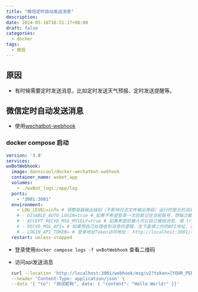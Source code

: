 ```yaml
---
title: "微信定时自动发送消息"
description: 
date: 2024-05-16T16:51:17+08:00
draft: false
categories:
  - docker
tags:
  - 微信
---
```

<!--more-->

## 原因
- 有时候需要定时发送消息，比如定时发送天气预报、定时发送提醒等。

## 微信定时自动发送消息

- 使用[wechatbot-webhook](https://github.com/danni-cool/wechatbot-webhook)

### docker compose 启动
  
  ```yaml
  version: '3.8'
services:
  wxBotWebhook:
    image: dannicool/docker-wechatbot-webhook
    container_name: wxbot_app
    volumes:
      - ./wxBot_logs:/app/log
    ports:
      - "3001:3001"
    environment:
      - LOG_LEVEL=info # 调整容器输出级别（不影响日志文件输出等级）运行时提示的消息等级（默认info，debug级别会输出详细的日志)
      # - DISABLE_AUTO_LOGIN=true # 如果不希望登录一次后就记住当前账号，想每次都扫码登陆，填 true
      # - ACCEPT_RECVD_MSG_MYSELF=true # 如果希望机器人可以自己接收消息，填 true
      # - RECVD_MSG_API= # 如果想自己处理收到消息的逻辑，在下面填上你的API地址, 默认为空
      # - LOGIN_API_TOKEN= # 登录地址Token访问地址： http://localhost:3001/login?token=[LOCAL_LOGIN_API_TOKEN]
    restart: unless-stopped
  ```

- 登录使用`docker compose logs -f wxBotWebhook` 查看二维码

- 访问api发送消息
```bash
  curl --location 'http://localhost:3001/webhook/msg/v2?token=[YOUR_PERSONAL_TOKEN]' \
  --header 'Content-Type: application/json' \
  --data '{ "to": "测试昵称", data: { "content": "Hello World!" }}'
```
